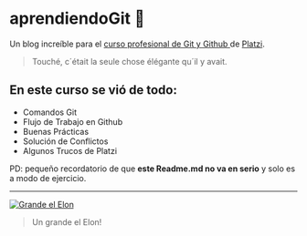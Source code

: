 # aprendiendoGit 🧩
Un blog increíble para el [curso profesional de Git y Github ](http://https://platzi.com/cursos/git-github/ "curso profesional de Git y Github ") de [Platzi](http://https://platzi.com/ "Platzi").
>Touché, c´était la seule chose élégante qu´il y avait.

## En este curso se vió de todo:

- Comandos Git
- Flujo de Trabajo en Github
- Buenas Prácticas
- Solución de Conflictos
- Algunos Trucos de Platzi

PD: pequeño recordatorio de que **este Readme.md no va en serio** y solo es a modo de ejercicio.

------------

[![Grande el Elon](https://media4.giphy.com/media/OxrQAuM5kKMKHn14ls/giphy.gif?cid=ecf05e477za6gm88myezitg9ogwtrouhyv5ymxeqwfg0w7rz&ep=v1_gifs_trending&rid=giphy.gif&ct=g "Grande el Elon")](https://media4.giphy.com/media/OxrQAuM5kKMKHn14ls/giphy.gif?cid=ecf05e477za6gm88myezitg9ogwtrouhyv5ymxeqwfg0w7rz&ep=v1_gifs_trending&rid=giphy.gif&ct=g "Grande el Elon")

>Un grande el Elon!

